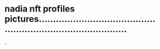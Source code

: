 # nadia nft profiles pictures....................................................................................
..
